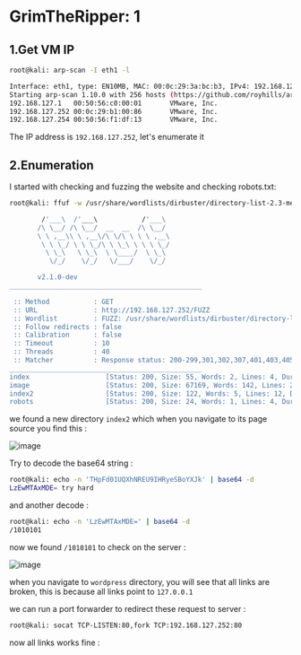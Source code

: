 # GrimTheRipper: 1

## 1.Get VM IP

```bash
root@kali: arp-scan -I eth1 -l

Interface: eth1, type: EN10MB, MAC: 00:0c:29:3a:bc:b3, IPv4: 192.168.127.128
Starting arp-scan 1.10.0 with 256 hosts (https://github.com/royhills/arp-scan)
192.168.127.1   00:50:56:c0:00:01       VMware, Inc.
192.168.127.252 00:0c:29:b1:00:86       VMware, Inc.
192.168.127.254 00:50:56:f1:df:13       VMware, Inc.
```

The IP address is `192.168.127.252`, let's enumerate it

## 2.Enumeration

I started with checking and fuzzing the website and checking robots.txt:

```bash
root@kali: ffuf -w /usr/share/wordlists/dirbuster/directory-list-2.3-medium.txt -u http://192.168.127.252/FUZZ

        /'___\  /'___\           /'___\       
       /\ \__/ /\ \__/  __  __  /\ \__/       
       \ \ ,__\\ \ ,__\/\ \/\ \ \ \ ,__\      
        \ \ \_/ \ \ \_/\ \ \_\ \ \ \ \_/      
         \ \_\   \ \_\  \ \____/  \ \_\       
          \/_/    \/_/   \/___/    \/_/       

       v2.1.0-dev
________________________________________________

 :: Method           : GET
 :: URL              : http://192.168.127.252/FUZZ
 :: Wordlist         : FUZZ: /usr/share/wordlists/dirbuster/directory-list-2.3-medium.txt
 :: Follow redirects : false
 :: Calibration      : false
 :: Timeout          : 10
 :: Threads          : 40
 :: Matcher          : Response status: 200-299,301,302,307,401,403,405,500
________________________________________________
index                   [Status: 200, Size: 55, Words: 2, Lines: 4, Duration: 20ms]
image                   [Status: 200, Size: 67169, Words: 142, Lines: 220, Duration: 1ms]
index2                  [Status: 200, Size: 122, Words: 5, Lines: 12, Duration: 2ms]
robots                  [Status: 200, Size: 24, Words: 1, Lines: 4, Duration: 5ms]
```

we found a new directory `index2` which when you navigate to its page source you find this :

![image](https://github.com/Git-K3rnel/VulnHub/assets/127470407/47ebbe17-926f-4a02-9ecf-eebb212461c1)


Try to decode the base64 string :

```bash
root@kali: echo -n 'THpFd01UQXhNREU9IHRyeSBoYXJk' | base64 -d
LzEwMTAxMDE= try hard 
```

and another decode :

```bash
root@kali: echo -n 'LzEwMTAxMDE=' | base64 -d                
/1010101  
```

now we found `/1010101` to check on the server :

![image](https://github.com/Git-K3rnel/VulnHub/assets/127470407/eb82326f-43c5-429e-9348-50912634b1bb)


when you navigate to `wordpress` directory, you will see that all links are broken, this is because all links point to `127.0.0.1`

we can run a port forwarder to redirect these request to server :

```bash
root@kali: socat TCP-LISTEN:80,fork TCP:192.168.127.252:80
```

now all links works fine :











